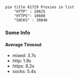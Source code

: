 
```mermaid
pie title 61729 Proxies in list
    "HTTP" : 28625
    "HTTPS": 10608
    "SOCKS" : 30846
```

### Some Info
#### Average Timeout

- mixed: 3.7s
- http: 1.9s
- https: 8.2s
- socks: 5.4s